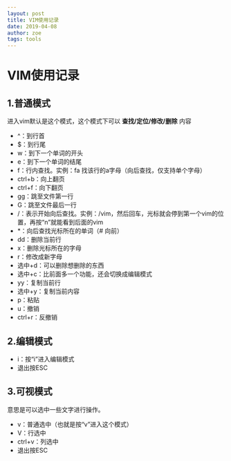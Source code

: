 ```yaml
---
layout: post
title: VIM使用记录
date: 2019-04-08
author: zoe
tags: tools
---
```


# VIM使用记录

## 1.普通模式

进入vim默认是这个模式，这个模式下可以 **查找/定位/修改/删除** 内容

- ^：到行首
- $：到行尾
- w：到下一个单词的开头
- e：到下一个单词的结尾
- f：行内查找。实例：fa 找该行的a字母（向后查找，仅支持单个字母）
- ctrl+b：向上翻页
- ctrl+f：向下翻页
- gg：跳至文件第一行
- G：跳至文件最后一行
- /：表示开始向后查找。实例：/vim，然后回车，光标就会停到第一个vim的位置，再按“n”就能看到后面的vim
- *：向后查找光标所在的单词（# 向前）
- dd：删除当前行
- x：删除光标所在的字母
- r：修改成新字母
- 选中+d：可以删除想删除的东西
- 选中+c：比前面多一个功能，还会切换成编辑模式
- yy：复制当前行
- 选中+y：复制当前内容
- p：粘贴
- u：撤销
- ctrl+r：反撤销

## 2.编辑模式

- i：按“i”进入编辑模式
- 退出按ESC

## 3.可视模式

意思是可以选中一些文字进行操作。

- v：普通选中（也就是按“v”进入这个模式）
- V：行选中
- ctrl+v：列选中
- 退出按ESC